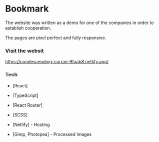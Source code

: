 # Bookmark


The website was written as a demo for one of the companies in order to establish cooperation.

The pages are pixel perfect and fully responsive.


### Visit the websit

https://condescending-curran-9faab8.netlify.app/


### Tech

- [React]
- [TypeScript]
- [React Router]
- [SCSS]
- [Netlify] - Hosting

- [Gimp, Photopea] - Processed Images
